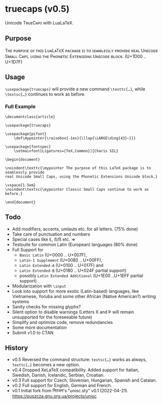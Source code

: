 # truecaps (v0.5)
Unicode TʀᴜᴇCᴀᴘꜱ with LuaLaTeX.

## Purpose

Tʜᴇ ᴘᴜʀᴘᴏꜱᴇ ᴏꜰ ᴛʜɪꜱ LᴜᴀLᴀTᴇX ᴘᴀᴄᴋᴀɢᴇ ɪꜱ ᴛᴏ ꜱᴇᴀᴍʟᴇꜱꜱʟʏ ᴘʀᴏᴠɪᴅᴇ ʀᴇᴀʟ Uɴɪᴄᴏᴅᴇ Sᴍᴀʟʟ
Cᴀᴘꜱ, ᴜꜱɪɴɢ ᴛʜᴇ Pʜᴏɴᴇᴛɪᴄ Exᴛᴇɴꜱɪᴏɴꜱ Uɴɪᴄᴏᴅᴇ ʙʟᴏᴄᴋ. (U+1D00 .. U+1D7F)

## Usage

`\usepackage{truecaps}` will provide a new command `\texttc{…}`, while `\textsc{…}` continues to work as before.

### Full Example

```
\documentclass{article}

\usepackage{truecaps}

\usepackage{pifont}
	\def\mypointer{\raisebox{-1ex}{\llap{\LARGE\ding{43}~}}}

\usepackage{fontspec}
	\setmainfont[Ligatures={TeX,Common}]{Charis SIL}

\begin{document}

\noindent\texttc{\mypointer The purpose of this LaTeX package is to seamlessly provide 
real Unicode Small Caps, using the Phonetic Extensions Unicode block.}

\vspace{1.5em}
\noindent\textsc{\mypointer Classic Small Caps continue to work as before.}

\end{document}
```

## Todo

* Add modifiers, accents, umlauts etc. for all letters. (75% done)
* Take care of punctuation and numbers
* Special cases like Ł, ß/ẞ etc. =>
* Testsuite for common Latin (European) languages (80% done)
* Full Support for 
	- `Basic Latin` (U+0000 .. U+007F), 
	- `Latin-1 Supplement` (U+0080 .. U+00FF), 
	- `Latin Extended-A` (U+0100 .. U+017F) and 
	- `Latin Extended-B` (U+0180 .. U+024F partial support)
	- possibly `Latin Extended Additional` (U+1E00 ..U+1EFF partial support)
* Modularization with `\input`
* Look into support for more exotic (Latin-based) languages, 
like Vietnamese, Yoruba and some other African (Native American?) writing systems
* Sanity checks for missing glyphs?
* Silent option to disable warnings (Letters X and Þ will remain unsupported for the foreseeable future)
* Simplify and optimize code, remove redundancies
* Some more documentation
* Submit v1.0 to CTAN

## History

* v0.5 Reversed the command structure: `textsc{…}` works as always, `texttc{…}` becomes a new option.
* v0.4 Dropped XeLaTeX compatibility. Added support for Italian, Swedish, Danish, Icelandic, Serbian, Croatian.
* v0.3 Full support for Czech, Slovenian, Hungarian, Spanish and Catalan.
* v0.2 Full support for English, German and French.
* v0.1 Initial fork from निरंजन's "unisc.sty" v0.1 (2022-04-21).
https://puszcza.gnu.org.ua/projects/unisc

